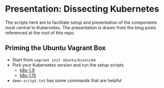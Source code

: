 # Presentation: Dissecting Kubernetes

The scripts here are to facilitate setup and presentation of the components
most central to Kubernetes. The presentation is drawn from the blog posts
referenced at the root of this repo.

## Priming the Ubuntu Vagrant Box

* Start from `vagrant init ubuntu/bionic64`
* Pick your Kubernetes version and run the setup scripts
	* [k8s-1.9](k8s-1.9/)
	* [k8s-1.15](k8s-1.15/)
* `demo-script.txt` has some commands that are helpful

